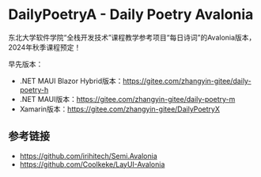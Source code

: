 #  DailyPoetryA - Daily Poetry Avalonia

东北大学软件学院“全栈开发技术”课程教学参考项目“每日诗词”的Avalonia版本，2024年秋季课程预定！

早先版本：

* .NET MAUI Blazor Hybrid版本：https://gitee.com/zhangyin-gitee/daily-poetry-h
* .NET MAUI版本：https://gitee.com/zhangyin-gitee/daily-poetry-m
* Xamarin版本：https://gitee.com/zhangyin-gitee/DailyPoetryX

## 参考链接

* https://github.com/irihitech/Semi.Avalonia
* https://github.com/Coolkeke/LayUI-Avalonia